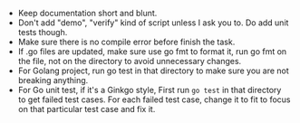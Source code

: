 * Keep documentation short and blunt.
* Don't add "demo", "verify" kind of script unless I ask you to. Do add unit tests though.
* Make sure there is no compile error before finish the task.
* If .go files are updated, make sure use go fmt to format it, run go fmt on the file, not on the directory to avoid unnecessary changes.
* For Golang project, run go test in that directory to make sure you are not breaking anything.
* For Go unit test, if it's a Ginkgo style, First run `go test` in that directory to get failed test cases. For each failed test case, change it to fit to focus on that particular test case and fix it. 
